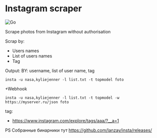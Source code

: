 # Instagram scraper
![Go](https://github.com/lanzay/insta/workflows/Go/badge.svg)

Scrape photos from Instagram without authorisation

Scrap by: 
* Users names
* List of users names
* Tag

Output:
BY: username, list of user name, tag
```
insta -u nasa,kyliejenner -l list.txt -t topmodel foto
```

+Webhook
```
insta -u nasa,kyliejenner -l list.txt -t topmodel -w https://myserver.ru/json foto
```

tag:
* https://www.instagram.com/explore/tags/aaa/?__a=1

PS
Собранные бинарники тут https://github.com/lanzay/insta/releases/
